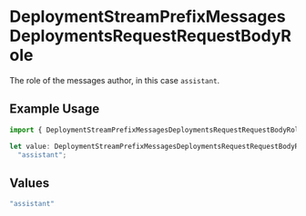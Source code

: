 # DeploymentStreamPrefixMessagesDeploymentsRequestRequestBodyRole

The role of the messages author, in this case `assistant`.

## Example Usage

```typescript
import { DeploymentStreamPrefixMessagesDeploymentsRequestRequestBodyRole } from "@orq-ai/node/models/operations";

let value: DeploymentStreamPrefixMessagesDeploymentsRequestRequestBodyRole =
  "assistant";
```

## Values

```typescript
"assistant"
```